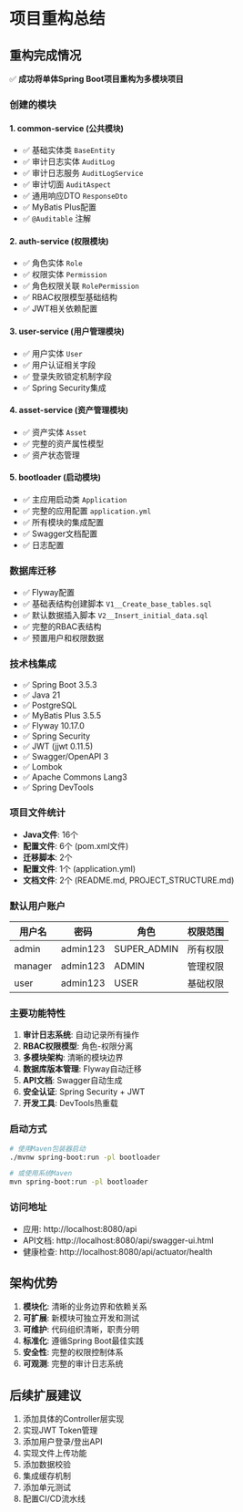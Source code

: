 # 项目重构总结

## 重构完成情况

✅ **成功将单体Spring Boot项目重构为多模块项目**

### 创建的模块

#### 1. common-service (公共模块)
- ✅ 基础实体类 `BaseEntity`
- ✅ 审计日志实体 `AuditLog` 
- ✅ 审计日志服务 `AuditLogService`
- ✅ 审计切面 `AuditAspect`
- ✅ 通用响应DTO `ResponseDto`
- ✅ MyBatis Plus配置
- ✅ `@Auditable` 注解

#### 2. auth-service (权限模块)
- ✅ 角色实体 `Role`
- ✅ 权限实体 `Permission`
- ✅ 角色权限关联 `RolePermission`
- ✅ RBAC权限模型基础结构
- ✅ JWT相关依赖配置

#### 3. user-service (用户管理模块)
- ✅ 用户实体 `User`
- ✅ 用户认证相关字段
- ✅ 登录失败锁定机制字段
- ✅ Spring Security集成

#### 4. asset-service (资产管理模块)
- ✅ 资产实体 `Asset`
- ✅ 完整的资产属性模型
- ✅ 资产状态管理

#### 5. bootloader (启动模块)
- ✅ 主应用启动类 `Application`
- ✅ 完整的应用配置 `application.yml`
- ✅ 所有模块的集成配置
- ✅ Swagger文档配置
- ✅ 日志配置

### 数据库迁移
- ✅ Flyway配置
- ✅ 基础表结构创建脚本 `V1__Create_base_tables.sql`
- ✅ 默认数据插入脚本 `V2__Insert_initial_data.sql`
- ✅ 完整的RBAC表结构
- ✅ 预置用户和权限数据

### 技术栈集成
- ✅ Spring Boot 3.5.3
- ✅ Java 21
- ✅ PostgreSQL
- ✅ MyBatis Plus 3.5.5
- ✅ Flyway 10.17.0
- ✅ Spring Security
- ✅ JWT (jjwt 0.11.5)
- ✅ Swagger/OpenAPI 3
- ✅ Lombok
- ✅ Apache Commons Lang3
- ✅ Spring DevTools

### 项目文件统计
- **Java文件**: 16个
- **配置文件**: 6个 (pom.xml文件)
- **迁移脚本**: 2个
- **配置文件**: 1个 (application.yml)
- **文档文件**: 2个 (README.md, PROJECT_STRUCTURE.md)

### 默认用户账户
| 用户名 | 密码 | 角色 | 权限范围 |
|--------|------|------|----------|
| admin | admin123 | SUPER_ADMIN | 所有权限 |
| manager | admin123 | ADMIN | 管理权限 |
| user | admin123 | USER | 基础权限 |

### 主要功能特性
1. **审计日志系统**: 自动记录所有操作
2. **RBAC权限模型**: 角色-权限分离
3. **多模块架构**: 清晰的模块边界
4. **数据库版本管理**: Flyway自动迁移
5. **API文档**: Swagger自动生成
6. **安全认证**: Spring Security + JWT
7. **开发工具**: DevTools热重载

### 启动方式
```bash
# 使用Maven包装器启动
./mvnw spring-boot:run -pl bootloader

# 或使用系统Maven
mvn spring-boot:run -pl bootloader
```

### 访问地址
- 应用: http://localhost:8080/api
- API文档: http://localhost:8080/api/swagger-ui.html
- 健康检查: http://localhost:8080/api/actuator/health

## 架构优势

1. **模块化**: 清晰的业务边界和依赖关系
2. **可扩展**: 新模块可独立开发和测试
3. **可维护**: 代码组织清晰，职责分明
4. **标准化**: 遵循Spring Boot最佳实践
5. **安全性**: 完整的权限控制体系
6. **可观测**: 完整的审计日志系统

## 后续扩展建议

1. 添加具体的Controller层实现
2. 实现JWT Token管理
3. 添加用户登录/登出API
4. 实现文件上传功能
5. 添加数据校验
6. 集成缓存机制
7. 添加单元测试
8. 配置CI/CD流水线